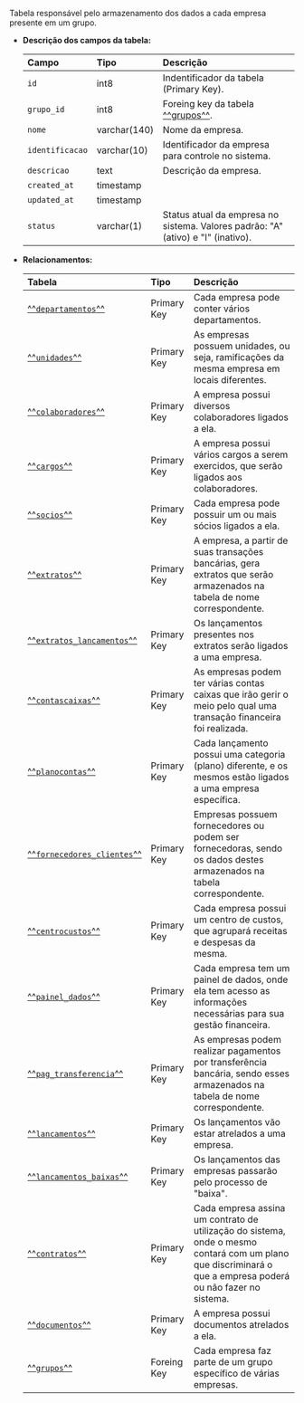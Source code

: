 Tabela responsável pelo armazenamento dos dados a cada empresa presente em um grupo.

- **Descrição dos campos da tabela:**

  | Campo           | Tipo         | Descrição                                                                        |
  | :-------------- | :----------- | :------------------------------------------------------------------------------- |
  | `id`            | int8         | Indentificador da tabela (Primary Key).                                          |
  | `grupo_id`      | int8         | Foreing key da tabela [^^grupos^^](#grupos).                                     |
  | `nome`          | varchar(140) | Nome da empresa.                                                                 |
  | `identificacao` | varchar(10)  | Identificador da empresa para controle no sistema.                               |
  | `descricao`     | text         | Descrição da empresa.                                                            |
  | `created_at`    | timestamp    |                                                                                  |
  | `updated_at`    | timestamp    |                                                                                  |
  | `status`        | varchar(1)   | Status atual da empresa no sistema. Valores padrão: "A" (ativo) e "I" (inativo). |

- **Relacionamentos:**

  | Tabela                                                | Tipo        | Descrição                                                                          |
  | :---------------------------------------------------- | :---------- | :--------------------------------------------------------------------------------- |
  | [^^`departamentos`^^](#departamentos)                 | Primary Key | Cada empresa pode conter vários departamentos.                                     |
  | [^^`unidades`^^](#unidades)                           | Primary Key | As empresas possuem unidades, ou seja, ramificações da mesma empresa em locais diferentes. |
  | [^^`colaboradores`^^](#colaboradores)                 | Primary Key | A empresa possui diversos colaboradores ligados a ela.                             |
  | [^^`cargos`^^](#cargos)                               | Primary Key | A empresa possui vários cargos a serem exercidos, que serão ligados aos colaboradores. |
  | [^^`socios`^^](#socios)                               | Primary Key | Cada empresa pode possuir um ou mais sócios ligados a ela.                         |
  | [^^`extratos`^^](#extratos)                           | Primary Key | A empresa, a partir de suas transações bancárias, gera extratos que serão armazenados na tabela de nome correspondente. |
  | [^^`extratos_lancamentos`^^](#extratos_lancamentos)   | Primary Key | Os lançamentos presentes nos extratos serão ligados a uma empresa.                 |
  | [^^`contascaixas`^^](#contascaixas)                   | Primary Key | As empresas podem ter várias contas caixas que irão gerir o meio pelo qual uma transação financeira foi realizada. |
  | [^^`planocontas`^^](#planocontas)                     | Primary Key | Cada lançamento possui uma categoria (plano) diferente, e os mesmos estão ligados a uma empresa específica. |
  | [^^`fornecedores_clientes`^^](#fornecedores_clientes) | Primary Key | Empresas possuem fornecedores ou podem ser fornecedoras, sendo os dados destes armazenados na tabela correspondente. |
  | [^^`centrocustos`^^](#centrocustos)                   | Primary Key | Cada empresa possui um centro de custos, que agrupará receitas e despesas da mesma.|
  | [^^`painel_dados`^^](#painel_dados)                   | Primary Key | Cada empresa tem um painel de dados, onde ela tem acesso as informações necessárias para sua gestão financeira. |
  | [^^`pag_transferencia`^^](#pag_transferencia)         | Primary Key | As empresas podem realizar pagamentos por transferência bancária, sendo esses armazenados na tabela de nome correspondente. |
  | [^^`lancamentos`^^](#lancamentos)                     | Primary Key | Os lançamentos vão estar atrelados a uma empresa.                                  |
  | [^^`lancamentos_baixas`^^](#lancamentos_baixas)       | Primary Key | Os lançamentos das empresas passarão pelo processo de "baixa".                     |
  | [^^`contratos`^^](#contratos)                         | Primary Key | Cada empresa assina um contrato de utilização do sistema, onde o mesmo contará com um plano que discriminará o que a empresa poderá ou não fazer no sistema. |
  | [^^`documentos`^^](#documentos)                       | Primary Key | A empresa possui documentos atrelados a ela.                                       |
  | [^^`grupos`^^](#grupos)                               | Foreing Key | Cada empresa faz parte de um grupo específico de várias empresas.                  |